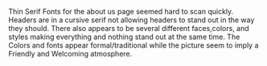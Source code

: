 Thin Serif Fonts for the about us page seemed hard to scan quickly.
Headers are in a cursive serif not allowing headers to stand out in the way they should.
There also appears to be several different faces,colors, and styles making everything and nothing stand out at the same time.
The Colors and fonts appear formal/traditional while the picture seem to imply a Friendly and Welcoming atmosphere.